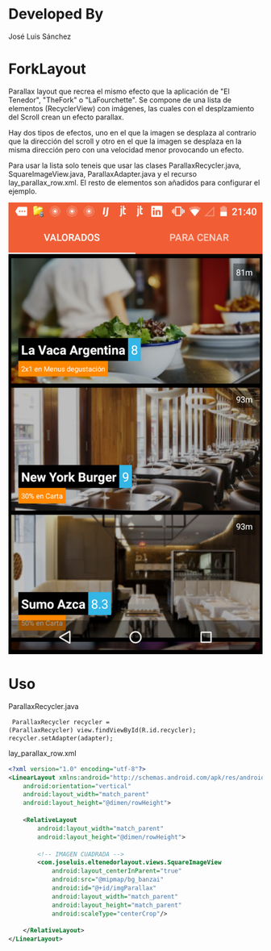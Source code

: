 # Developed By

José Luis Sánchez

# ForkLayout

Parallax layout que recrea el mismo efecto que la aplicación de "El Tenedor", "TheFork" o "LaFourchette". Se compone de una lista de elementos (RecyclerView) con imágenes, las cuales con el desplzamiento del Scroll crean un efecto parallax. 

Hay dos tipos de efectos, uno en el que la imagen se desplaza al contrario que la dirección del scroll y otro en el que la imagen se desplaza en la misma dirección pero con una velocidad menor provocando un efecto. 

Para usar la lista solo teneis que usar las clases ParallaxRecycler.java, SquareImageView.java, ParallaxAdapter.java y el recurso lay_parallax_row.xml. El resto de elementos son añadidos para configurar el ejemplo.

![alt tag](https://github.com/jsancheh/ForkLayout/blob/master/captura.png)

# Uso
ParallaxRecycler.java
<code><pre>
ParallaxRecycler recycler = (ParallaxRecycler) view.findViewById(R.id.recycler);
recycler.setAdapter(adapter);
</code></pre>

lay_parallax_row.xml
```xml
<?xml version="1.0" encoding="utf-8"?>
<LinearLayout xmlns:android="http://schemas.android.com/apk/res/android"
    android:orientation="vertical"
    android:layout_width="match_parent"
    android:layout_height="@dimen/rowHeight">

    <RelativeLayout
        android:layout_width="match_parent"
        android:layout_height="@dimen/rowHeight">

        <!-- IMAGEN CUADRADA -->
        <com.joseluis.eltenedorlayout.views.SquareImageView
            android:layout_centerInParent="true"
            android:src="@mipmap/bg_banzai"
            android:id="@+id/imgParallax"
            android:layout_width="match_parent"
            android:layout_height="match_parent"
            android:scaleType="centerCrop"/>

    </RelativeLayout>
</LinearLayout>
```
